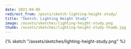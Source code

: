 ```yaml
---
date: 2021-04-05
redirect_from: /posts/sketch-lighting-height-study/
title: "Sketch: Lighting Height Study"
image: /assets/sketches/lighting-height-study.png
thumb: /assets/sketches/lighting-height-study-thumb.jpg
---
```


{% sketch "/assets/sketches/lighting-height-study.png" %}
